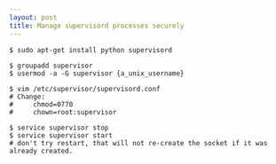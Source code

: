 ```yaml
---
layout: post
title: Manage supervisord processes securely
---
```


    $ sudo apt-get install python supervisord

    $ groupadd supervisor
    $ usermod -a -G supervisor {a_unix_username}

    $ vim /etc/supervisor/supervisord.conf
    # Change:
    #     chmod=0770
    #     chown=root:supervisor

    $ service supervisor stop
    $ service supervisor start
    # don't try restart, that will not re-create the socket if it was already created.
